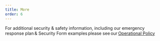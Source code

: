 ```yaml
---
title: More
order: 6
---
```


For additional security & safety information, including our emergency response plan & Security Form examples please see our [Operational Policy](https://ops.palmereventscenter.com/security)
